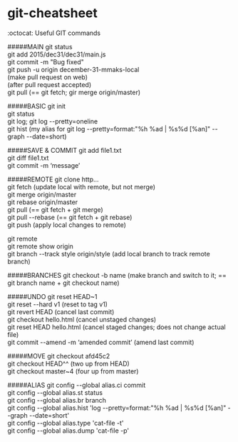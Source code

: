 # git-cheatsheet
:octocat: Useful GIT commands

#####MAIN
git status<br />
git add 2015/dec31/dec31/main.js<br />
git commit -m "Bug fixed"<br />
git push -u origin december-31-mmaks-local<br />
(make pull request on web)<br />
(after pull request accepted)<br />
git pull (== git fetch; gir merge origin/master)<br />

#####BASIC
git init<br />
git status<br />
git log; git log --pretty=oneline<br />
git hist (my alias for git log --pretty=format:"%h %ad | %s%d [%an]" --graph --date=short)

#####SAVE & COMMIT
git add file1.txt<br />
git diff file1.txt<br />
git commit -m ‘message’

#####REMOTE
git clone http...<br />
git fetch (update local with remote, but not merge)<br />
git merge origin/master<br />
git rebase origin/master<br />
git pull (== git fetch + git merge)<br />
git pull --rebase (== git fetch + git rebase)<br />
git push (apply local changes to remote)<br />

git remote<br />
git remote show origin<br />
git branch --track style origin/style (add local branch to track remote branch)

#####BRANCHES
git checkout -b name (make branch and switch to it; == git branch name + git checkout name)

#####UNDO
git reset HEAD~1<br />
git reset --hard v1 (reset to tag v1)<br />
git revert HEAD (cancel last commit)<br />
git checkout hello.html (cancel unstaged changes)<br />
git reset HEAD hello.html (cancel staged changes; does not change actual file)<br />
git commit --amend -m ‘amended commit’ (amend last commit)

#####MOVE
git checkout afd45c2<br />
git checkout HEAD^^ (two up from HEAD)<br />
git checkout master~4 (four up from master)

#####ALIAS
git config --global alias.ci commit<br />
git config --global alias.st status<br />
git config --global alias.br branch<br />
git config --global alias.hist 'log --pretty=format:"%h %ad | %s%d [%an]" --graph --date=short'<br />
git config --global alias.type 'cat-file -t'<br />
git config --global alias.dump 'cat-file -p'
